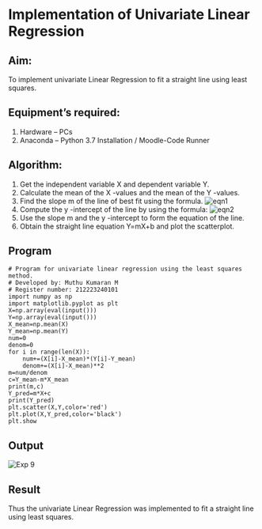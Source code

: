 # Implementation of Univariate Linear Regression
## Aim:
To implement univariate Linear Regression to fit a straight line using least squares.
## Equipment’s required:
1.	Hardware – PCs
2.	Anaconda – Python 3.7 Installation / Moodle-Code Runner
## Algorithm:
1.	Get the independent variable X and dependent variable Y.
2.	Calculate the mean of the X -values and the mean of the Y -values.
3.	Find the slope m of the line of best fit using the formula.
 ![eqn1](./eq1.jpg)
4.	Compute the y -intercept of the line by using the formula:
![eqn2](./eq2.jpg)  
5.	Use the slope m and the y -intercept to form the equation of the line.
6.	Obtain the straight line equation Y=mX+b and plot the scatterplot.
## Program
```
# Program for univariate linear regression using the least squares method.
# Developed by: Muthu Kumaran M
# Register number: 212223240101
import numpy as np
import matplotlib.pyplot as plt
X=np.array(eval(input()))
Y=np.array(eval(input()))
X_mean=np.mean(X)
Y_mean=np.mean(Y)
num=0
denom=0
for i in range(len(X)):
    num+=(X[i]-X_mean)*(Y[i]-Y_mean)
    denom+=(X[i]-X_mean)**2
m=num/denom
c=Y_mean-m*X_mean
print(m,c)
Y_pred=m*X+c
print(Y_pred)
plt.scatter(X,Y,color='red')
plt.plot(X,Y_pred,color='black')
plt.show 
```
## Output
![Exp 9](https://github.com/Muthu-Kumaran-M/Univariate-Linear-Regression/assets/144979439/49a7082c-9ac2-45d6-8c8e-c63b87039a1f)

## Result
Thus the univariate Linear Regression was implemented to fit a straight line using least squares.

